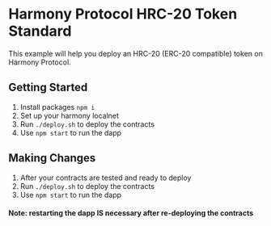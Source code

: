 # Harmony Protocol HRC-20 Token Standard

This example will help you deploy an HRC-20 (ERC-20 compatible) token on Harmony Protocol.

## Getting Started

1. Install packages `npm i`
2. Set up your harmony localnet
3. Run `./deploy.sh` to deploy the contracts
4. Use `npm start` to run the dapp

## Making Changes

1. After your contracts are tested and ready to deploy
2. Run `./deploy.sh` to deploy the contracts
3. Use `npm start` to run the dapp

#### Note: restarting the dapp IS necessary after re-deploying the contracts